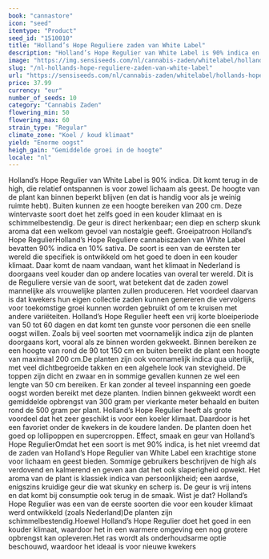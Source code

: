 ```yaml
---
book: "cannastore"
icon: "seed"
itemtype: "Product"
seed_id: "1510010"
title: "Holland’s Hope Reguliere zaden van White Label"
description: "Holland’s Hope Regulier van White Label is 90% indica en 10% sativa. Het heeft een klassieke skunk geur en smaak en een zachte stone voor het hele lichaam."
image: "https://img.sensiseeds.com/nl/cannabis-zaden/whitelabel/hollands-hope-image.png"
slug: "/nl-hollands-hope-reguliere-zaden-van-white-label"
url: "https://sensiseeds.com/nl/cannabis-zaden/whitelabel/hollands-hope?a_aid=cannastore"
price: 37.99
currency: "eur"
number_of_seeds: 10
category: "Cannabis Zaden"
flowering_min: 50
flowering_max: 60
strain_type: "Regular"
climate_zone: "Koel / koud klimaat"
yield: "Enorme oogst"
heigh_gain: "Gemiddelde groei in de hoogte"
locale: "nl"
---
```

Holland’s Hope Regulier van White Label is 90% indica. Dit komt terug in de high, die relatief ontspannen is voor zowel lichaam als geest. De hoogte van de plant kan binnen beperkt blijven (en dat is handig voor als je weinig ruimte hebt). Buiten kunnen ze een hoogte bereiken van 200 cm. Deze wintervaste soort doet het zelfs goed in een kouder klimaat en is schimmelbestendig. De geur is direct herkenbaar; een diep en scherp skunk aroma dat een welkom gevoel van nostalgie geeft. Groeipatroon Holland’s Hope RegulierHolland’s Hope Reguliere cannabiszaden van White Label bevatten 90% indica en 10% sativa. De soort is een van de eersten ter wereld die specifiek is ontwikkeld om het goed te doen in een kouder klimaat. Daar komt de naam vandaan, want het klimaat in Nederland is doorgaans veel kouder dan op andere locaties van overal ter wereld. Dit is de Reguliere versie van de soort, wat betekent dat de zaden zowel mannelijke als vrouwelijke planten zullen produceren. Het voordeel daarvan is dat kwekers hun eigen collectie zaden kunnen genereren die vervolgens voor toekomstige groei kunnen worden gebruikt of om te kruisen met andere variëteiten. Holland’s Hope Regulier heeft een vrij korte bloeiperiode van 50 tot 60 dagen en dat komt ten gunste voor personen die een snelle oogst willen. Zoals bij veel soorten met voornamelijk indica zijn de planten doorgaans kort, vooral als ze binnen worden gekweekt. Binnen bereiken ze een hoogte van rond de 90 tot 150 cm en buiten bereikt de plant een hoogte van maximaal 200 cm.De planten zijn ook voornamelijk indica qua uiterlijk, met veel dichtbegroeide takken en een algehele look van stevigheid. De toppen zijn dicht en zwaar en in sommige gevallen kunnen ze wel een lengte van 50 cm bereiken. Er kan zonder al teveel inspanning een goede oogst worden bereikt met deze planten. Indien binnen gekweekt wordt een gemiddelde opbrengst van 300 gram per vierkante meter behaald en buiten rond de 500 gram per plant. Holland’s Hope Regulier heeft als grote voordeel dat het zeer geschikt is voor een koeler klimaat. Daardoor is het een favoriet onder de kwekers in de koudere landen. De planten doen het goed op lollipoppen en supercroppen. Effect, smaak en geur van Holland’s Hope RegulierOmdat het een soort is met 90% indica, is het niet vreemd dat de zaden van Holland’s Hope Regulier van White Label een krachtige stone voor lichaam en geest bieden. Sommige gebruikers beschrijven de high als verdovend en kalmerend en geven aan dat het ook slaperigheid opwekt. Het aroma van de plant is klassiek indica van persoonlijkheid; een aardse, enigszins kruidige geur die wat skunky en scherp is. De geur is vrij intens en dat komt bij consumptie ook terug in de smaak. Wist je dat? Holland’s Hope Regulier was een van de eerste soorten die voor een kouder klimaat werd ontwikkeld (zoals Nederland)De planten zijn schimmelbestendig.Hoewel Holland’s Hope Regulier doet het goed in een kouder klimaat, waardoor het in een warmere omgeving een nog grotere opbrengst kan opleveren.Het ras wordt als onderhoudsarme optie beschouwd, waardoor het ideaal is voor nieuwe kwekers
